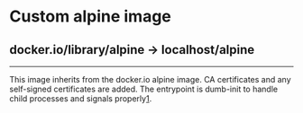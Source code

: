 # Custom alpine image

## docker.io/library/alpine -> localhost/alpine

---

This image inherits from the docker.io alpine image.
CA certificates and any self-signed certificates are added.
The entrypoint is dumb-init to handle child processes and signals properly[1](https://github.com/Yelp/dumb-init#why-you-need-an-init-system).
